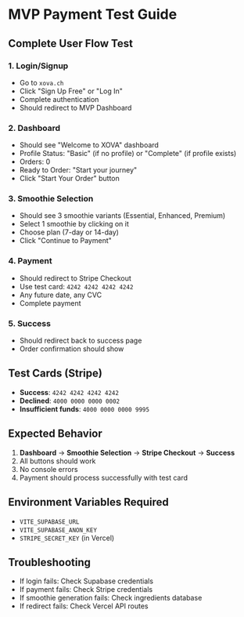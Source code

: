 # MVP Payment Test Guide

## Complete User Flow Test

### 1. Login/Signup
- Go to `xova.ch`
- Click "Sign Up Free" or "Log In"
- Complete authentication
- Should redirect to MVP Dashboard

### 2. Dashboard
- Should see "Welcome to XOVA" dashboard
- Profile Status: "Basic" (if no profile) or "Complete" (if profile exists)
- Orders: 0
- Ready to Order: "Start your journey"
- Click "Start Your Order" button

### 3. Smoothie Selection
- Should see 3 smoothie variants (Essential, Enhanced, Premium)
- Select 1 smoothie by clicking on it
- Choose plan (7-day or 14-day)
- Click "Continue to Payment"

### 4. Payment
- Should redirect to Stripe Checkout
- Use test card: `4242 4242 4242 4242`
- Any future date, any CVC
- Complete payment

### 5. Success
- Should redirect back to success page
- Order confirmation should show

## Test Cards (Stripe)
- **Success**: `4242 4242 4242 4242`
- **Declined**: `4000 0000 0000 0002`
- **Insufficient funds**: `4000 0000 0000 9995`

## Expected Behavior
1. **Dashboard** → **Smoothie Selection** → **Stripe Checkout** → **Success**
2. All buttons should work
3. No console errors
4. Payment should process successfully with test card

## Environment Variables Required
- `VITE_SUPABASE_URL`
- `VITE_SUPABASE_ANON_KEY`
- `STRIPE_SECRET_KEY` (in Vercel)

## Troubleshooting
- If login fails: Check Supabase credentials
- If payment fails: Check Stripe credentials
- If smoothie generation fails: Check ingredients database
- If redirect fails: Check Vercel API routes

